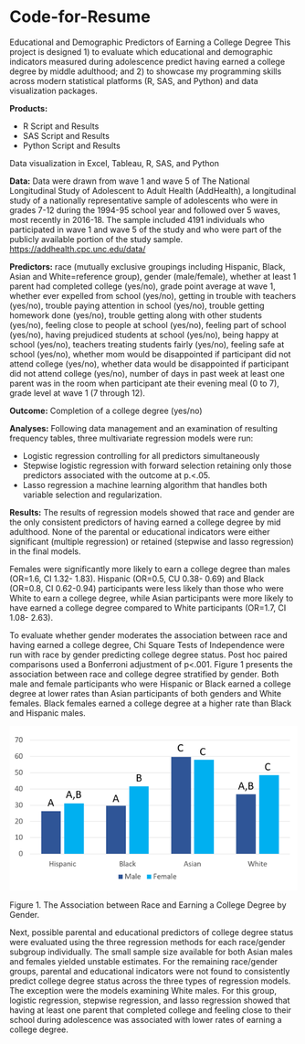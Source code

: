 # Code-for-Resume

Educational and Demographic Predictors of Earning a College Degree
This project is designed 1) to evaluate which educational and demographic indicators measured during adolescence predict having earned a college degree by middle adulthood; and 2) to showcase my programming skills across modern statistical platforms (R, SAS, and Python) and data visualization packages.

**Products:** 
  * R Script and Results
  *   SAS Script and Results
  *  Python Script and Results

Data visualization in Excel, Tableau, R, SAS, and Python

**Data:** Data were drawn from wave 1 and wave 5 of The National Longitudinal Study of Adolescent to Adult Health (AddHealth), a longitudinal study of a nationally representative sample of adolescents who were in grades 7-12 during the 1994-95 school year and followed over 5 waves, most recently in 2016-18. The sample included 4191 individuals who participated in wave 1 and wave 5 of the study and who were part of the publicly available portion of the study sample. https://addhealth.cpc.unc.edu/data/ 

**Predictors:** race (mutually exclusive groupings including Hispanic, Black, Asian and White=reference group), gender (male/female), whether at least 1 parent had completed college (yes/no), grade point average at wave 1, whether ever expelled from school (yes/no), getting in trouble with teachers (yes/no), trouble paying attention in school (yes/no), trouble getting homework done (yes/no), trouble getting along with other students (yes/no), feeling close to people at school (yes/no), feeling part of school (yes/no), having prejudiced students at school (yes/no), being happy at school (yes/no), teachers treating students fairly (yes/no), feeling safe at school (yes/no), whether mom would be disappointed if participant did not attend college (yes/no), whether data would be disappointed if participant did not attend college (yes/no), number of days in past week at least one parent was in the room when participant ate their evening meal (0 to 7), grade level at wave 1 (7 through 12). 

**Outcome:** Completion of a college degree (yes/no)

**Analyses:** Following data management and an examination of resulting frequency tables, three multivariate regression models were run: 
 *	Logistic regression controlling for all predictors simultaneously
 *	Stepwise logistic regression with forward selection retaining only those predictors associated with the outcome at p.<.05. 
 *	Lasso regression a machine learning algorithm that handles both variable selection and regularization. 

**Results:** The results of regression models showed that race and gender are the only consistent predictors of having earned a college degree by mid adulthood. None of the parental or educational indicators were either significant (multiple regression) or retained (stepwise and lasso regression) in the final models. 

Females were significantly more likely to earn a college degree than males (OR=1.6, CI 1.32- 1.83). Hispanic (OR=0.5, CU 0.38- 0.69) and Black (OR=0.8, CI 0.62-0.94) participants were less likely than those who were White to earn a college degree, while Asian participants were more likely to have earned a college degree compared to White participants (OR=1.7, CI 1.08- 2.63).

To evaluate whether gender moderates the association between race and having earned a college degree, Chi Square Tests of Independence were run with race by gender predicting college degree status. Post hoc paired comparisons used a Bonferroni adjustment of p<.001. Figure 1 presents the association between race and college degree stratified by gender. Both male and female participants who were Hispanic or Black earned a college degree at lower rates than Asian participants of both genders and White females. Black females earned a college degree at a higher rate than Black and Hispanic males. 

![Screenshot](results.png)

Figure 1. The Association between Race and Earning a College Degree by Gender.
 
Next, possible parental and educational predictors of college degree status were evaluated using the three regression methods for each race/gender subgroup individually. The small sample size available for both Asian males and females yielded unstable estimates. For the remaining race/gender groups, parental and educational indicators were not found to consistently predict college degree status across the three types of regression models. The exception were the models examining White males. For this group, logistic regression, stepwise regression, and lasso regression showed that having at least one parent that completed college and feeling close to their school during adolescence was associated with lower rates of earning a college degree.  

